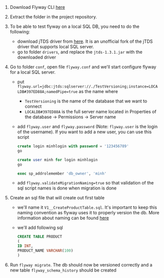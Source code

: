 1. Download Flyway CLI [here](https://documentation.red-gate.com/fd/command-line-184127404.html?_ga=2.139774259.1044514967.1689776764-1493925904.1689680977)

2. Extract the folder in the project repository.

3. To be able to test flyway on a local SQL DB, you need to do the following:
	- download jTDS driver from [here](https://github.com/milesibastos/jTDS/releases). It is an unofficial fork of the jTDS driver that supports local SQL server.
	- go to folder `drivers`, and replace the `jtds-1.3.1.jar` with the downloaded driver

4. Go to folder `conf`, open file `flyway.conf` and we'll start configure flyway for a local SQL server.
	- put `flyway.url=jdbc:jtds:sqlserver://./TestVersioning;instance=LOCALDB#397ED88A;namedPipe=true` as the name where
		- `TestVersioning` is the name of the database that we want to connect
		- `LOCALDB#397ED88A` is the full server name located in Properties of the database -> Permissions -> Server name
	- add `flyway.user` and `flyway.password` (Note: `flyway.user` is the login of the username). If you want to add a new user, you can use this script

        ```sql
        create login minhlogin with password = '123456789'
        go

        create user minh for login minhlogin
        go

        exec sp_addrolemember 'db_owner', 'minh'
        ```

	- add `flyway.validateMigrationNaming=true` so that validation of the sql script names is done when migration is done

5. Create an sql file that will create out first table
	
	- we'll name it `V1__CreateProductTable.sql`. It's important to keep this naming convention as flyway uses it to properly version the db. More information about naming can be found [here](https://www.red-gate.com/blog/database-devops/flyway-naming-patterns-matter)
	- we'll add following sql

        ```sql
        CREATE TABLE PRODUCT
        (
        ID INT,
        PRODUCT_NAME VARCHAR(100)
        )
        ```
6. Run `flyway migrate`. The db should now be versioned correctly and a new table `flyway_schema_history` should be created
